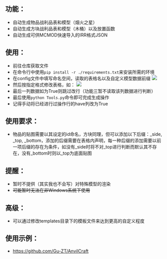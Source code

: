 ## 功能：
* 自动生成物品战利品表和模型（烟火之星）
* 自动生成方块战利品表和模型（木桶）以及放置函数
* 自动生成可供MCMOD快速导入的IRR格式JSON

## 使用：
* 前往仓库获取文件
* 在命令行中使用```pip install -r ./requirements.txt```来安装所需的环境
* 在config文件中填写命名空间，读取的表格名以及自定义模型数据前缀
![](https://bbs.mcmod.cn/data/attachment/forum/202112/11/182611nzvpueltxvk80ssp.png)
* 然后按指定格式修改表格，如：
![](https://bbs.mcmod.cn/data/attachment/forum/202112/11/182629i2qvmkv85gv2tewm.png)
* 最后一列数据如为True则跳过改行（功能三暂不读取该列数据进行判断）
* 最后使用```python Tools.py```命令即可完成生成操作
* 记得手动将已经进行过操作行的have列改为True


## 使用要求：
* 物品的贴图需要以其设定的id命名，方块同理，但可以添加以下后缀：_side, _top, _bottom，添加的后缀需要在表格内声明，每一种后缀的添加需要以前一项后缀的存在为条件，如没有_side时将不对_top进行判断而默认其不存在，没有_bottom时则以_top为底面贴图

## 提醒：
* 暂时不提供（其实我也不会写）对特殊模型的渲染
* ~~可能暂时无法在非Windows系统下使用~~

## 高级：
* 可以通过修改templates目录下的模板文件来达到更高的自定义程度


## 使用示例：
* https://github.com/Gu-ZT/AnvilCraft